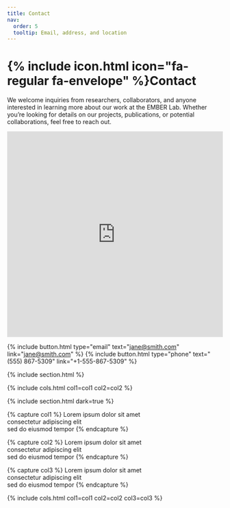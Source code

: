 ```yaml
---
title: Contact
nav:
  order: 5
  tooltip: Email, address, and location
---
```


# {% include icon.html icon="fa-regular fa-envelope" %}Contact

We welcome inquiries from researchers, collaborators, and anyone interested in learning more about our work at the EMBER Lab.
Whether you’re looking for details on our projects, publications, or potential collaborations, feel free to reach out.

<iframe width="640px" height="480px" src="https://forms.office.com/Pages/ResponsePage.aspx?id=V3lz4rj6fk2U9pvWr59xWJJNg8E_r3lDqQwTlyIqDehUOFJOTUpIWEwxSkdJWVVVNkdSU1EyNlFPWC4u&embed=true" frameborder="0" marginwidth="0" marginheight="0" style="border: none; max-width:100%; max-height:100vh" allowfullscreen webkitallowfullscreen mozallowfullscreen msallowfullscreen> </iframe>

{%
  include button.html
  type="email"
  text="jane@smith.com"
  link="jane@smith.com"
%}
{%
  include button.html
  type="phone"
  text="(555) 867-5309"
  link="+1-555-867-5309"
%}

{% include section.html %}

{% include cols.html col1=col1 col2=col2 %}

{% include section.html dark=true %}

{% capture col1 %}
Lorem ipsum dolor sit amet  
consectetur adipiscing elit  
sed do eiusmod tempor
{% endcapture %}

{% capture col2 %}
Lorem ipsum dolor sit amet  
consectetur adipiscing elit  
sed do eiusmod tempor
{% endcapture %}

{% capture col3 %}
Lorem ipsum dolor sit amet  
consectetur adipiscing elit  
sed do eiusmod tempor
{% endcapture %}

{% include cols.html col1=col1 col2=col2 col3=col3 %}

